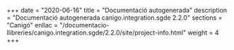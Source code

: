 +++
date        = "2020-06-16"
title       = "Documentació autogenerada"
description = "Documentació autogenerada canigo.integration.sgde 2.2.0"
sections    = "Canigó"
enllac		= "/documentacio-llibreries/canigo.integration.sgde/2.2.0/site/project-info.html"
weight      = 4
+++
